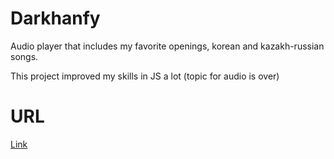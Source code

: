 # Darkhanfy
Audio player that includes my favorite openings, korean and kazakh-russian songs.

This project improved my skills in JS a lot (topic for audio is over)
# URL
[Link](https://darkhanb04.github.io/audio-player/)

